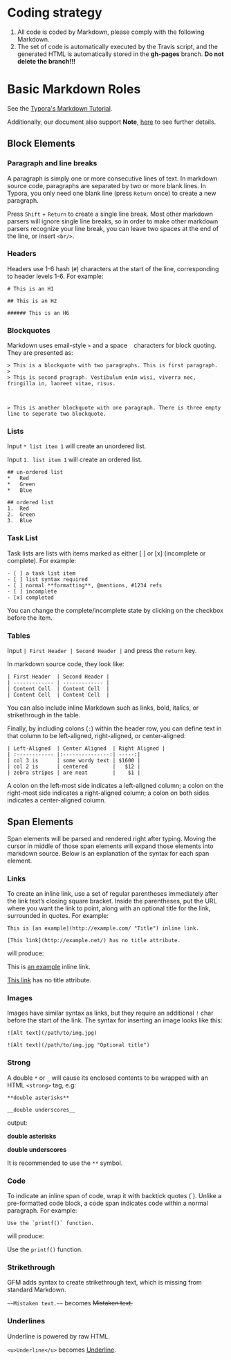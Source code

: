 # Coding strategy

1.  All code is coded by Markdown, please comply with the following Markdown.
2.  The set of code is automatically executed by the Travis script, and the generated HTML is automatically stored in the **gh-pages** branch. **Do not delete the branch!!!**

# Basic Markdown Roles

See the [Typora's Markdown Tutorial](https://support.typora.io/Markdown-Reference).

Additionally, our document also support **Note**, [here](https://silvesterhsu.github.io/Mkdocs/Extensions/) to see further details.

## Block Elements

### Paragraph and line breaks

A paragraph is simply one or more consecutive lines of text. In markdown source code, paragraphs are separated by two or more blank lines. In Typora, you only need one blank line (press `Return` once) to create a new paragraph.

Press `Shift` + `Return` to create a single line break. Most other markdown parsers will ignore single line breaks, so in order to make other markdown parsers recognize your line break, you can leave two spaces at the end of the line, or insert `<br/>`.

### Headers

Headers use 1-6 hash (`#`) characters at the start of the line, corresponding to header levels 1-6. For example:

```
# This is an H1

## This is an H2

###### This is an H6
```

### Blockquotes

Markdown uses email-style `>` and a space ` ` characters for block quoting. They are presented as:

```
> This is a blockquote with two paragraphs. This is first paragraph.
>
> This is second pragraph. Vestibulum enim wisi, viverra nec, fringilla in, laoreet vitae, risus.



> This is another blockquote with one paragraph. There is three empty line to seperate two blockquote.
```

### Lists

Input `* list item 1` will create an unordered list.

Input `1. list item 1` will create an ordered list.

```
## un-ordered list
*   Red
*   Green
*   Blue

## ordered list
1.  Red
2. 	Green
3.	Blue
```

### Task List

Task lists are lists with items marked as either [ ] or [x] (incomplete or complete). For example:

```
- [ ] a task list item
- [ ] list syntax required
- [ ] normal **formatting**, @mentions, #1234 refs
- [ ] incomplete
- [x] completed
```

You can change the complete/incomplete state by clicking on the checkbox before the item.

### Tables

Input `| First Header | Second Header |` and press the `return` key. 

In markdown source code, they look like:

```
| First Header  | Second Header |
| ------------- | ------------- |
| Content Cell  | Content Cell  |
| Content Cell  | Content Cell  |
```

You can also include inline Markdown such as links, bold, italics, or strikethrough in the table.

Finally, by including colons (`:`) within the header row, you can define text in that column to be left-aligned, right-aligned, or center-aligned:

```
| Left-Aligned  | Center Aligned  | Right Aligned |
| :------------ |:---------------:| -----:|
| col 3 is      | some wordy text | $1600 |
| col 2 is      | centered        |   $12 |
| zebra stripes | are neat        |    $1 |
```

A colon on the left-most side indicates a left-aligned column; a colon on the right-most side indicates a right-aligned column; a colon on both sides indicates a center-aligned column.

## Span Elements

Span elements will be parsed and rendered right after typing. Moving the cursor in middle of those span elements will expand those elements into markdown source. Below is an explanation of the syntax for each span element.

### Links

To create an inline link, use a set of regular parentheses immediately after the link text’s closing square bracket. Inside the parentheses, put the URL where you want the link to point, along with an optional title for the link, surrounded in quotes. For example:

```
This is [an example](http://example.com/ "Title") inline link.

[This link](http://example.net/) has no title attribute.
```

will produce:

This is [an example](http://example.com/"Title") inline link. 

[This link](http://example.net/) has no title attribute. 

### Images

Images have similar syntax as links, but they require an additional `!` char before the start of the link. The syntax for inserting an image looks like this:

```
![Alt text](/path/to/img.jpg)

![Alt text](/path/to/img.jpg "Optional title")
```

### Strong

A double `*` or `_` will cause its enclosed contents to be wrapped with an HTML `<strong>` tag, e.g:

```
**double asterisks**

__double underscores__
```

output:

**double asterisks**

**double underscores**

It is recommended to  use the `**` symbol.

### Code

To indicate an inline span of code, wrap it with backtick quotes (`). Unlike a pre-formatted code block, a code span indicates code within a normal paragraph. For example:

```
Use the `printf()` function.
```

will produce:

Use the `printf()` function.

### Strikethrough

GFM adds syntax to create strikethrough text, which is missing from standard Markdown.

`~~Mistaken text.~~` becomes ~~Mistaken text.~~

### Underlines

Underline is powered by raw HTML.

`<u>Underline</u>` becomes <u>Underline</u>.